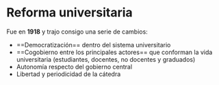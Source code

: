 # Reforma universitaria

Fue en **1918** y trajo consigo una serie de cambios:

- ==Democratización== dentro del sistema universitario
- ==Cogobierno entre los principales actores== que conforman la vida universitaria (estudiantes, docentes, no docentes y graduados)
- Autonomía respecto del gobierno central
- Libertad y periodicidad de la cátedra

